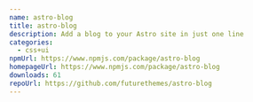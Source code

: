 ```yaml
---
name: astro-blog
title: astro-blog
description: Add a blog to your Astro site in just one line
categories:
  - css+ui
npmUrl: https://www.npmjs.com/package/astro-blog
homepageUrl: https://www.npmjs.com/package/astro-blog
downloads: 61
repoUrl: https://github.com/futurethemes/astro-blog
---
```

